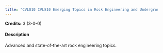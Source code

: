 ```yaml
---
title: "CVL810 CVL810 Emerging Topics in Rock Engineering and Underground Structures"
---
```

**Credits:** 3 (3-0-0)

#### Description
Advanced and state-of-the-art rock engineering topics.
